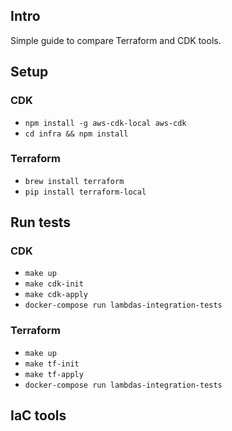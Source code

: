 ## Intro
Simple guide to compare Terraform and CDK tools.

## Setup

### CDK
- `npm install -g aws-cdk-local aws-cdk`
- `cd infra && npm install`

### Terraform
- `brew install terraform`
- `pip install terraform-local`

## Run tests

### CDK
- `make up`
- `make cdk-init`
- `make cdk-apply`
- `docker-compose run lambdas-integration-tests`

### Terraform
- `make up`
- `make tf-init`
- `make tf-apply`
- `docker-compose run lambdas-integration-tests`

## IaC tools

